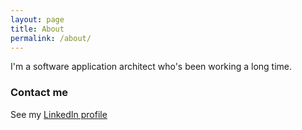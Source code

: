 ```yaml
---
layout: page
title: About
permalink: /about/
---
```


I'm a software application architect who's been working a long time.

### Contact me

See my [LinkedIn profile](https://www.linkedin.com/in/rex-marzke-b895237/)